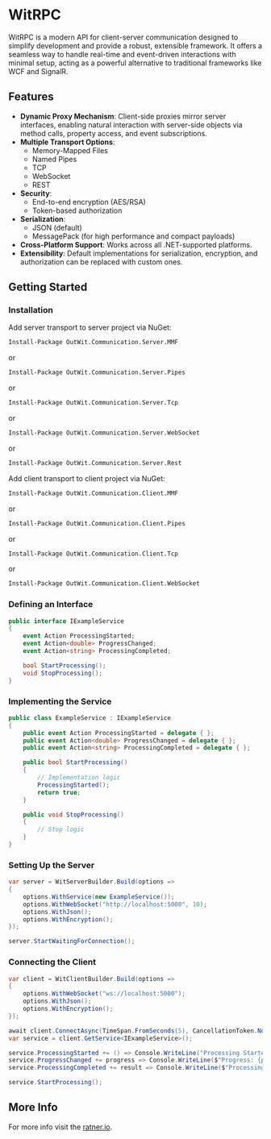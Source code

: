 # WitRPC

WitRPC is a modern API for client-server communication designed to simplify development and provide a robust, extensible framework. It offers a seamless way to handle real-time and event-driven interactions with minimal setup, acting as a powerful alternative to traditional frameworks like WCF and SignalR.

## Features

- **Dynamic Proxy Mechanism**: Client-side proxies mirror server interfaces, enabling natural interaction with server-side objects via method calls, property access, and event subscriptions.
- **Multiple Transport Options**:
  - Memory-Mapped Files
  - Named Pipes
  - TCP
  - WebSocket
  - REST
- **Security**:
  - End-to-end encryption (AES/RSA)
  - Token-based authorization
- **Serialization**:
  - JSON (default)
  - MessagePack (for high performance and compact payloads)
- **Cross-Platform Support**: Works across all .NET-supported platforms.
- **Extensibility**: Default implementations for serialization, encryption, and authorization can be replaced with custom ones.

## Getting Started

### Installation
Add server transport to server project via NuGet:
```bash
Install-Package OutWit.Communication.Server.MMF
```
or
```bash
Install-Package OutWit.Communication.Server.Pipes
```
or
```bash
Install-Package OutWit.Communication.Server.Tcp
```
or
```bash
Install-Package OutWit.Communication.Server.WebSocket
```
or
```bash
Install-Package OutWit.Communication.Server.Rest
```

Add client transport to client project via NuGet:
```bash
Install-Package OutWit.Communication.Client.MMF
```
or
```bash
Install-Package OutWit.Communication.Client.Pipes
```
or
```bash
Install-Package OutWit.Communication.Client.Tcp
```
or
```bash
Install-Package OutWit.Communication.Client.WebSocket
```

### Defining an Interface
```csharp
public interface IExampleService
{
    event Action ProcessingStarted;
    event Action<double> ProgressChanged;
    event Action<string> ProcessingCompleted;

    bool StartProcessing();
    void StopProcessing();
}
```

### Implementing the Service
```csharp
public class ExampleService : IExampleService
{
    public event Action ProcessingStarted = delegate { };
    public event Action<double> ProgressChanged = delegate { };
    public event Action<string> ProcessingCompleted = delegate { };

    public bool StartProcessing()
    {
        // Implementation logic
        ProcessingStarted();
        return true;
    }

    public void StopProcessing()
    {
        // Stop logic
    }
}
```

### Setting Up the Server
```csharp
var server = WitServerBuilder.Build(options =>
{
    options.WithService(new ExampleService());
    options.WithWebSocket("http://localhost:5000", 10);
    options.WithJson();
    options.WithEncryption();
});

server.StartWaitingForConnection();
```

### Connecting the Client
```csharp
var client = WitClientBuilder.Build(options =>
{
    options.WithWebSocket("ws://localhost:5000");
    options.WithJson();
    options.WithEncryption();
});

await client.ConnectAsync(TimeSpan.FromSeconds(5), CancellationToken.None);
var service = client.GetService<IExampleService>();

service.ProcessingStarted += () => Console.WriteLine("Processing Started");
service.ProgressChanged += progress => Console.WriteLine($"Progress: {progress}%");
service.ProcessingCompleted += result => Console.WriteLine($"Processing Completed: {result}");

service.StartProcessing();
```

## More Info
For more info visit the [ratner.io](https://ratner.io/witcom/).
